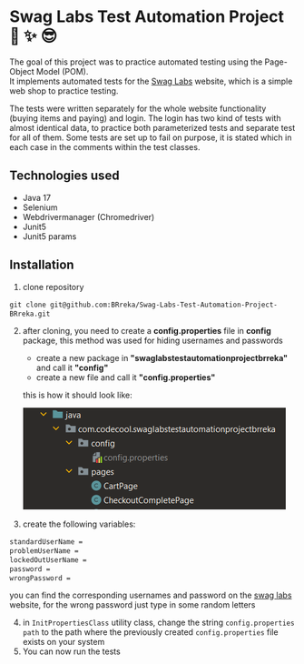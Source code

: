 # Swag Labs Test Automation Project :shirt: :sparkles: :sunglasses:

The goal of this project was to practice automated testing using the Page-Object Model (POM). <br>
It implements automated tests for the [Swag Labs](https://www.saucedemo.com/) website, which is a simple web shop to practice testing.

The tests were written separately for the whole website functionality (buying items and paying) and login. 
The login has two kind of tests with almost identical data, to practice both parameterized tests and separate test for all of them.
Some tests are set up to fail on purpose, it is stated which in each case in the comments within the test classes.

## Technologies used
+ Java 17
+ Selenium
+ Webdrivermanager (Chromedriver)
+ Junit5
+ Junit5 params

## Installation

1. clone repository <br>
```
git clone git@github.com:BRreka/Swag-Labs-Test-Automation-Project-BRreka.git
```
2. after cloning, you need to create a **config.properties** file in **config** package, this method was used for hiding usernames and passwords
   + create a new package in **"swaglabstestautomationprojectbrreka"** and call it **"config"**
   + create a new file and call it **"config.properties"**

   
   this is how it should look like:

   ![Screenshot of placing config.properties file](config-file-structure.png)

3. create the following variables:
```properties
standardUserName =
problemUserName =
lockedOutUserName =
password =
wrongPassword =
```
you can find the corresponding usernames and password on the [swag labs](https://www.saucedemo.com/) website,
for the wrong password just type in some random letters

4. in `InitPropertiesClass` utility class, change the string `config.properties path` to the path where the previously created `config.properties` file exists on your system
5. You can now run the tests